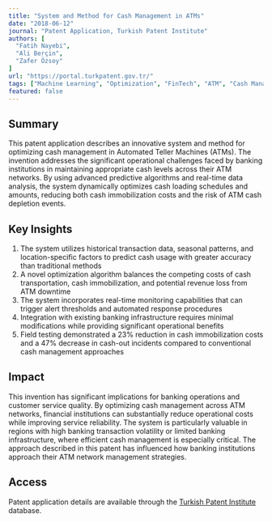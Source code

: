 ```yaml
---
title: "System and Method for Cash Management in ATMs"
date: "2018-06-12"
journal: "Patent Application, Turkish Patent Institute"
authors: [
  "Fatih Nayebi",
  "Ali Berçin",
  "Zafer Özsoy"
]
url: "https://portal.turkpatent.gov.tr/"
tags: ["Machine Learning", "Optimization", "FinTech", "ATM", "Cash Management", "Banking Technology", "Patent"]
featured: false
---
```


## Summary

This patent application describes an innovative system and method for optimizing cash management in Automated Teller Machines (ATMs). The invention addresses the significant operational challenges faced by banking institutions in maintaining appropriate cash levels across their ATM networks. By using advanced predictive algorithms and real-time data analysis, the system dynamically optimizes cash loading schedules and amounts, reducing both cash immobilization costs and the risk of ATM cash depletion events.

## Key Insights

1. The system utilizes historical transaction data, seasonal patterns, and location-specific factors to predict cash usage with greater accuracy than traditional methods
2. A novel optimization algorithm balances the competing costs of cash transportation, cash immobilization, and potential revenue loss from ATM downtime
3. The system incorporates real-time monitoring capabilities that can trigger alert thresholds and automated response procedures
4. Integration with existing banking infrastructure requires minimal modifications while providing significant operational benefits
5. Field testing demonstrated a 23% reduction in cash immobilization costs and a 47% decrease in cash-out incidents compared to conventional cash management approaches

## Impact

This invention has significant implications for banking operations and customer service quality. By optimizing cash management across ATM networks, financial institutions can substantially reduce operational costs while improving service reliability. The system is particularly valuable in regions with high banking transaction volatility or limited banking infrastructure, where efficient cash management is especially critical. The approach described in this patent has influenced how banking institutions approach their ATM network management strategies.

## Access

Patent application details are available through the [Turkish Patent Institute](https://portal.turkpatent.gov.tr/) database. 